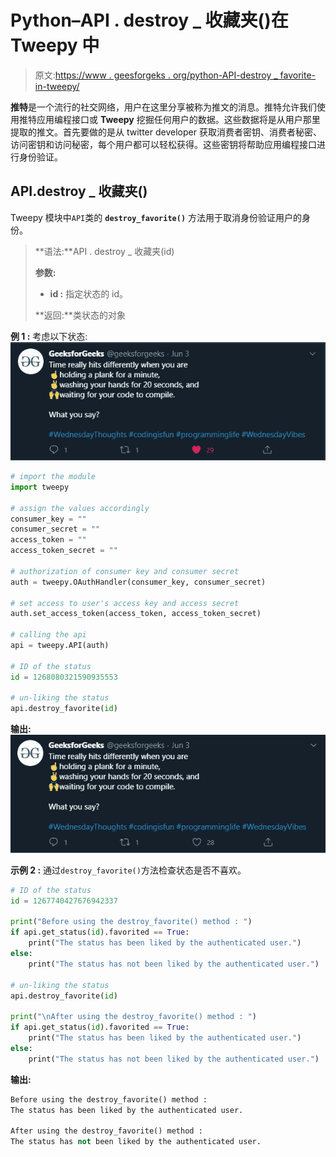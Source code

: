 # Python–API . destroy _ 收藏夹()在 Tweepy 中

> 原文:[https://www . geesforgeks . org/python-API-destroy _ favorite-in-tweepy/](https://www.geeksforgeeks.org/python-api-destroy_favorite-in-tweepy/)

**推特**是一个流行的社交网络，用户在这里分享被称为推文的消息。推特允许我们使用推特应用编程接口或 **Tweepy** 挖掘任何用户的数据。这些数据将是从用户那里提取的推文。首先要做的是从 twitter developer 获取消费者密钥、消费者秘密、访问密钥和访问秘密，每个用户都可以轻松获得。这些密钥将帮助应用编程接口进行身份验证。

## API.destroy _ 收藏夹()

Tweepy 模块中`API`类的 **`destroy_favorite()`** 方法用于取消身份验证用户的身份。

> **语法:**API . destroy _ 收藏夹(id)
> 
> **参数:**
> 
> *   **id :** 指定状态的 id。
> 
> **返回:**类状态的对象

**例 1 :** 考虑以下状态:
![](img/1fb4828bd4cda6f8422f597113d025a0.png)

```py
# import the module
import tweepy

# assign the values accordingly
consumer_key = ""
consumer_secret = ""
access_token = ""
access_token_secret = ""

# authorization of consumer key and consumer secret
auth = tweepy.OAuthHandler(consumer_key, consumer_secret)

# set access to user's access key and access secret 
auth.set_access_token(access_token, access_token_secret)

# calling the api 
api = tweepy.API(auth)

# ID of the status
id = 1268080321590935553

# un-liking the status
api.destroy_favorite(id)
```

**输出:**
![](img/693b7b16d364e6e27192ab1f1c84ad28.png)

**示例 2 :** 通过`destroy_favorite()`方法检查状态是否不喜欢。

```py
# ID of the status
id = 1267740427676942337

print("Before using the destroy_favorite() method : ")
if api.get_status(id).favorited == True:
    print("The status has been liked by the authenticated user.")
else:
    print("The status has not been liked by the authenticated user.")

# un-liking the status
api.destroy_favorite(id)

print("\nAfter using the destroy_favorite() method : ")
if api.get_status(id).favorited == True:
    print("The status has been liked by the authenticated user.")
else:
    print("The status has not been liked by the authenticated user.")
```

**输出:**

```py
Before using the destroy_favorite() method : 
The status has been liked by the authenticated user.

After using the destroy_favorite() method : 
The status has not been liked by the authenticated user.

```